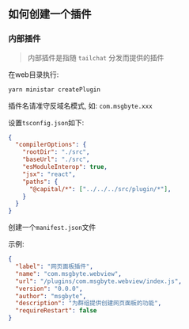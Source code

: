 ## 如何创建一个插件

### 内部插件

> 内部插件是指随 `tailchat` 分发而提供的插件

在web目录执行:

```bash
yarn ministar createPlugin 
```

插件名请准守反域名模式, 如: `com.msgbyte.xxx`

设置`tsconfig.json`如下: 
```json
{
  "compilerOptions": {
    "rootDir": "./src",
    "baseUrl": "./src",
    "esModuleInterop": true,
    "jsx": "react",
    "paths": {
      "@capital/*": ["../../../src/plugin/*"],
    }
  }
}
```

创建一个`manifest.json`文件

示例:
```json
{
  "label": "网页面板插件",
  "name": "com.msgbyte.webview",
  "url": "/plugins/com.msgbyte.webview/index.js",
  "version": "0.0.0",
  "author": "msgbyte",
  "description": "为群组提供创建网页面板的功能",
  "requireRestart": false
}
```
